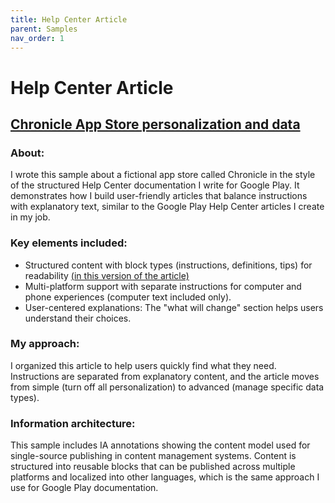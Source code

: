 ```yaml
---
title: Help Center Article
parent: Samples
nav_order: 1
---
```


# Help Center Article
<h2><a href="https://nellcgram.github.io/HC%20Sample.html" target="_blank">Chronicle App Store personalization and data</a></h3>

<h3><b>About:</b></h3>
<p>I wrote this sample about a fictional app store called Chronicle in the style of the structured Help Center documentation I write for Google Play. It demonstrates how I build user-friendly articles that balance instructions with explanatory text, similar to the Google Play Help Center articles I create in my job.</p>

<h3><b>Key elements included:</b></h3>
<ul>
<li>Structured content with block types (instructions, definitions, tips) for readability <a href="https://nellcgram.github.io/Help%20Center%20article%20%5BGram%20Sample%5D.pdf" target="_blank">(in this version of the article)</a></li>
<li>Multi-platform support with separate instructions for computer and phone experiences (computer text included only).</li>
<li>User-centered explanations: The "what will change" section helps users understand their choices.</li>
</ul>

<h3><b>My approach:</b></h3>
<p>I organized this article to help users quickly find what they need. Instructions are separated from explanatory content, and the article moves from simple (turn off all personalization) to advanced (manage specific data types).</p>

<h3><b>Information architecture:</b></h3> 
<p>This sample includes IA annotations showing the content model used for single-source publishing in content management systems. Content is structured into reusable blocks that can be published across multiple platforms and localized into other languages, which is the same approach I use for Google Play documentation.</p>
